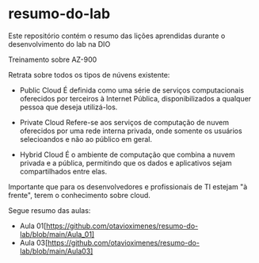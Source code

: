 # resumo-do-lab
Este repositório contém o resumo das lições aprendidas durante o desenvolvimento do lab na DIO

Treinamento sobre AZ-900

Retrata sobre todos os tipos de núvens existente:
  - Public Cloud
    É definida como uma série de serviços computacionais oferecidos por terceiros à Internet Pública, disponibilizados a qualquer pessoa que deseja utilizá-los.
    
  - Private Cloud
    Refere-se aos serviços de computação de nuvem oferecidos por uma rede interna privada, onde somente os usuários selecioandos e não ao público em geral.
    
  - Hybrid Cloud
    É o ambiente de computação que combina a nuvem privada e a pública, permitindo que os dados e aplicativos sejam compartilhados entre elas.


Importante que para os desenvolvedores e profissionais de TI estejam "à frente", terem o conhecimento sobre cloud.

Segue resumo das aulas:

  - Aula 01[https://github.com/otavioximenes/resumo-do-lab/blob/main/Aula_01]
  - Aula 03[https://github.com/otavioximenes/resumo-do-lab/blob/main/Aula03]
